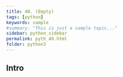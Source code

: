 ```yaml
---
title: 40. (Empty)
tags: [python]
keywords: sample
#summary: "This is just a sample topic..."
sidebar: python_sidebar
permalink: pyth_40.html
folder: python3
---
```


## Intro




